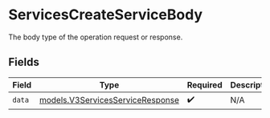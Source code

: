 # ServicesCreateServiceBody

The body type of the operation request or response.


## Fields

| Field                                                                      | Type                                                                       | Required                                                                   | Description                                                                |
| -------------------------------------------------------------------------- | -------------------------------------------------------------------------- | -------------------------------------------------------------------------- | -------------------------------------------------------------------------- |
| `data`                                                                     | [models.V3ServicesServiceResponse](../models/v3servicesserviceresponse.md) | :heavy_check_mark:                                                         | N/A                                                                        |